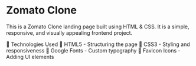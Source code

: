 # Zomato Clone 
This is a Zomato Clone landing page built using HTML & CSS. It is a simple, responsive, and visually appealing frontend project.
<p>
  📌 Technologies Used
🔹 HTML5 - Structuring the page
🔹 CSS3 - Styling and responsiveness
🔹 Google Fonts - Custom typography
🔹 Favicon Icons - Adding UI elements
</p>
